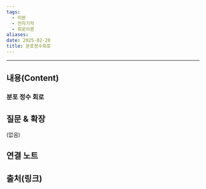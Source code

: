 ```yaml
---
tags:
  - 미완
  - 전자기학
  - 회로이론
aliases: 
date: 2025-02-28
title: 분포정수회로
---
```


---

## 내용(Content)

### 분포 정수 회로

## 질문 & 확장

(없음)

## 연결 노트

## 출처(링크)





